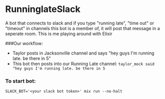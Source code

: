 # RunninglateSlack

A bot that connects to slack and if you type "running late", "time out" or "timeout" in channels this bot is a member of, it will post that message in a seperate room. This is me playing around with Elixir

###Our workflow:

- Taylor posts in Jacksonville channel and says "hey guys I'm running late. be there in 5"
- This bot then posts into our Running Late channel:
`taylor_mock said "hey guys I'm running late. be there in 5` 

### To start bot:
`SLACK_BOT='<your slack bot token>' mix run --no-halt`
